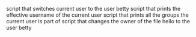 script that switches current user to the user betty
script that prints the effective username of the current user
script that prints all the groups the current user is part of
script that changes the owner of the file hello to the user betty

